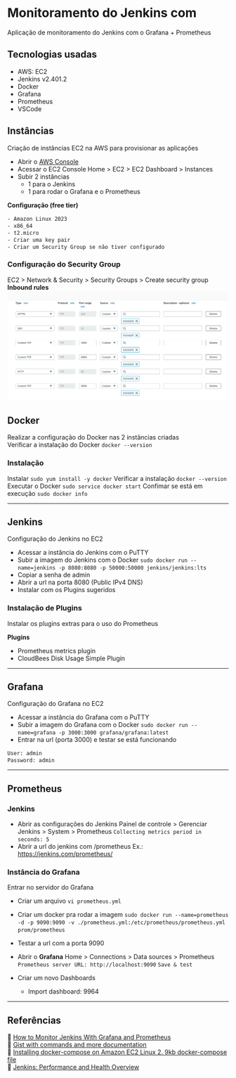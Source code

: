# Monitoramento do Jenkins com 
Aplicação de monitoramento do Jenkins com o Grafana + Prometheus

## Tecnologias usadas
- AWS: EC2
- Jenkins v2.401.2
- Docker
- Grafana
- Prometheus
- VSCode

## Instâncias
Criação de instâncias EC2 na AWS para provisionar as aplicações
- Abrir o [AWS Console](https://signin.aws.amazon.com/)
- Acessar o EC2
    Console Home > EC2 > EC2 Dashboard > Instances
- Subir 2 instâncias
    - 1 para o Jenkins
    - 1 para rodar o Grafana e o Prometheus

**Configuração (free tier)**
```
- Amazon Linux 2023
- x86_64
- t2.micro
- Criar uma key pair
- Criar um Security Group se não tiver configurado
```

### Configuração do Security Group
EC2 > Network & Security > Security Groups > Create security group
**Inbound rules**
![Inbound rules](./Midias/inbound-rules.PNG)


## Docker
Realizar a configuração do Docker nas 2 instâncias criadas
<br>
Verificar a instalação do Docker
`docker --version`

### Instalação
Instalar
`sudo yum install -y docker`
Verificar a instalação
`docker --version`
Executar o Docker
`sudo service docker start`
Confimar se está em execução
`sudo docker info`

---
## Jenkins
Configuração do Jenkins no EC2
- Acessar a instância do Jenkins com o PuTTY
- Subir a imagem do Jenkins com o Docker
`sudo docker run --name=jenkins -p 8080:8080 -p 50000:50000 jenkins/jenkins:lts`
- Copiar a senha de admin
- Abrir a url na porta 8080 (Public IPv4 DNS)
- Instalar com os Plugins sugeridos

### Instalação de Plugins
Instalar os plugins extras para o uso do Prometheus

**Plugins**
- Prometheus metrics plugin
- CloudBees Disk Usage Simple Plugin
---

## Grafana
Configuração do Grafana no EC2
- Acessar a instância do Grafana com o PuTTY
- Subir a imagem do Grafana com o Docker
`sudo docker run --name=grafana -p 3000:3000 grafana/grafana:latest`
- Entrar na url (porta 3000) e testar se está funcionando
```
User: admin
Password: admin
```
---
## Prometheus
### Jenkins
- Abrir as configurações do Jenkins
Painel de controle > Gerenciar Jenkins > System > Prometheus
`Collecting metrics period in seconds: 5`
- Abrir a url do jenkins com /prometheus
Ex.: https://jenkins.com/prometheus/

### Instância do Grafana
Entrar no servidor do Grafana

- Criar um arquivo
`vi prometheus.yml`

- Criar um docker pra rodar a imagem
`sudo docker run --name=prometheus -d -p 9090:9090 -v ./prometheus.yml:/etc/prometheus/prometheus.yml prom/prometheus`

- Testar a url com a porta 9090
- Abrir o **Grafana**
Home > Connections > Data sources > Prometheus
`Prometheus server URL: http://localhost:9090`
`Save & test`

- Criar um novo Dashboards
    - Import dashboard: 9964

---

## Referências
:link: [How to Monitor Jenkins With Grafana and Prometheus](https://youtu.be/3H9eNIf9KZs) <br>
:link: [Gist with commands and more documentation](https://gist.github.com/darinpope/1c8422fb7512411760ccb2827d82613f) <br>
:link: [Installing docker-compose on Amazon EC2 Linux 2. 9kb docker-compose file](https://stackoverflow.com/questions/63708035/installing-docker-compose-on-amazon-ec2-linux-2-9kb-docker-compose-file) <br>
:link: [Jenkins: Performance and Health Overview](https://grafana.com/grafana/dashboards/9964-jenkins-performance-and-health-overview/)
